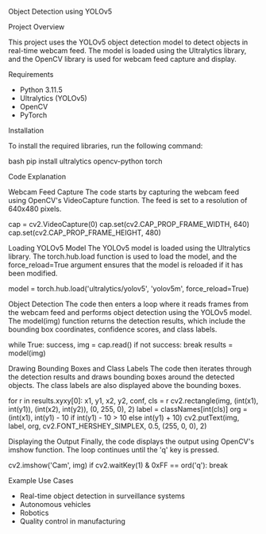 Object Detection using YOLOv5

Project Overview

This project uses the YOLOv5 object detection model to detect objects in real-time webcam feed. The model is loaded using the Ultralytics library, and the OpenCV library is used for webcam feed capture and display.

Requirements

- Python 3.11.5
- Ultralytics (YOLOv5)
- OpenCV
- PyTorch

Installation

To install the required libraries, run the following command:


bash
pip install ultralytics opencv-python torch


Code Explanation

Webcam Feed Capture
The code starts by capturing the webcam feed using OpenCV's VideoCapture function. The feed is set to a resolution of 640x480 pixels.


cap = cv2.VideoCapture(0)
cap.set(cv2.CAP_PROP_FRAME_WIDTH, 640)
cap.set(cv2.CAP_PROP_FRAME_HEIGHT, 480)


Loading YOLOv5 Model
The YOLOv5 model is loaded using the Ultralytics library. The torch.hub.load function is used to load the model, and the force_reload=True argument ensures that the model is reloaded if it has been modified.


model = torch.hub.load('ultralytics/yolov5', 'yolov5m', force_reload=True)


Object Detection
The code then enters a loop where it reads frames from the webcam feed and performs object detection using the YOLOv5 model. The model(img) function returns the detection results, which include the bounding box coordinates, confidence scores, and class labels.


while True:
    success, img = cap.read()
    if not success:
        break
    results = model(img)


Drawing Bounding Boxes and Class Labels
The code then iterates through the detection results and draws bounding boxes around the detected objects. The class labels are also displayed above the bounding boxes.


for r in results.xyxy[0]:
    x1, y1, x2, y2, conf, cls = r
    cv2.rectangle(img, (int(x1), int(y1)), (int(x2), int(y2)), (0, 255, 0), 2)
    label = classNames[int(cls)]
    org = (int(x1), int(y1) - 10 if int(y1) - 10 > 10 else int(y1) + 10)
    cv2.putText(img, label, org, cv2.FONT_HERSHEY_SIMPLEX, 0.5, (255, 0, 0), 2)


Displaying the Output
Finally, the code displays the output using OpenCV's imshow function. The loop continues until the 'q' key is pressed.


cv2.imshow('Cam', img)
if cv2.waitKey(1) & 0xFF == ord('q'):
    break


Example Use Cases

- Real-time object detection in surveillance systems
- Autonomous vehicles
- Robotics
- Quality control in manufacturing

